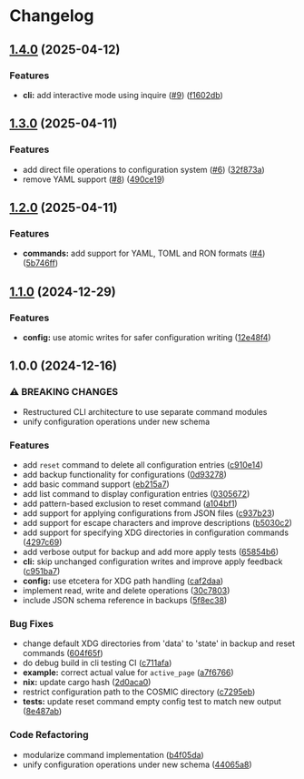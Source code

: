 # Changelog

## [1.4.0](https://github.com/cosmic-utils/cosmic-ctl/compare/v1.3.0...v1.4.0) (2025-04-12)


### Features

* **cli:** add interactive mode using inquire ([#9](https://github.com/cosmic-utils/cosmic-ctl/issues/9)) ([f1602db](https://github.com/cosmic-utils/cosmic-ctl/commit/f1602db8ea5dcca78ef719577a17c44f3aeb9eae))

## [1.3.0](https://github.com/cosmic-utils/cosmic-ctl/compare/v1.2.0...v1.3.0) (2025-04-11)


### Features

* add direct file operations to configuration system ([#6](https://github.com/cosmic-utils/cosmic-ctl/issues/6)) ([32f873a](https://github.com/cosmic-utils/cosmic-ctl/commit/32f873a58d127859fe623069198eb47285405d3c))
* remove YAML support ([#8](https://github.com/cosmic-utils/cosmic-ctl/issues/8)) ([490ce19](https://github.com/cosmic-utils/cosmic-ctl/commit/490ce1931051304cbb573b5e49ac03aa42c630ea))

## [1.2.0](https://github.com/cosmic-utils/cosmic-ctl/compare/v1.1.0...v1.2.0) (2025-04-11)


### Features

* **commands:** add support for YAML, TOML and RON formats ([#4](https://github.com/cosmic-utils/cosmic-ctl/issues/4)) ([5b746ff](https://github.com/cosmic-utils/cosmic-ctl/commit/5b746ff387c4df6fa88684179f6a5b8e6c8e63c7))

## [1.1.0](https://github.com/cosmic-utils/cosmic-ctl/compare/v1.0.0...v1.1.0) (2024-12-29)


### Features

* **config:** use atomic writes for safer configuration writing ([12e48f4](https://github.com/cosmic-utils/cosmic-ctl/commit/12e48f412e420b2e59cf97684c4088c61fc18e8e))

## 1.0.0 (2024-12-16)


### ⚠ BREAKING CHANGES

* Restructured CLI architecture to use separate command modules
* unify configuration operations under new schema

### Features

* add `reset` command to delete all configuration entries ([c910e14](https://github.com/cosmic-utils/cosmic-ctl/commit/c910e1405d15aa292910d5e6d639076cb6bae330))
* add backup functionality for configurations ([0d93278](https://github.com/cosmic-utils/cosmic-ctl/commit/0d9327843eadb21ece4c1baf01469dfee5172055))
* add basic command support ([eb215a7](https://github.com/cosmic-utils/cosmic-ctl/commit/eb215a76d87fa887c4640ac0f4c08fb350d091e0))
* add list command to display configuration entries ([0305672](https://github.com/cosmic-utils/cosmic-ctl/commit/0305672da4924cdaa93f9639809b3d87d53c4b3b))
* add pattern-based exclusion to reset command ([a104bf1](https://github.com/cosmic-utils/cosmic-ctl/commit/a104bf1c41adce7f867aaedb3c267d867c219ebf))
* add support for applying configurations from JSON files ([c937b23](https://github.com/cosmic-utils/cosmic-ctl/commit/c937b2395b7fcc157c50d8c5d12d9f1b963afb11))
* add support for escape characters and improve descriptions ([b5030c2](https://github.com/cosmic-utils/cosmic-ctl/commit/b5030c235dd6d1e373390a67d2f1d1b506476dbb))
* add support for specifying XDG directories in configuration commands ([4297c69](https://github.com/cosmic-utils/cosmic-ctl/commit/4297c694ab9ae1b475e60353f5b24178901ed0f8))
* add verbose output for backup and add more apply tests ([65854b6](https://github.com/cosmic-utils/cosmic-ctl/commit/65854b6229b69e425bfb167b6b8f6ac2d8fbc083))
* **cli:** skip unchanged configuration writes and improve apply feedback ([c951ba7](https://github.com/cosmic-utils/cosmic-ctl/commit/c951ba79614c08175df7e8b8e7c786fe1ea01cf3))
* **config:** use etcetera for XDG path handling ([caf2daa](https://github.com/cosmic-utils/cosmic-ctl/commit/caf2daa975e2dea0a415559a988cab1167d873e9))
* implement read, write and delete operations ([30c7803](https://github.com/cosmic-utils/cosmic-ctl/commit/30c7803008421c2df5c27c22cb316ca27890a739))
* include JSON schema reference in backups ([5f8ec38](https://github.com/cosmic-utils/cosmic-ctl/commit/5f8ec38a275955eda02ab2266239e74a55be5099))


### Bug Fixes

* change default XDG directories from 'data' to 'state' in backup and reset commands ([604f65f](https://github.com/cosmic-utils/cosmic-ctl/commit/604f65f5000f14cdad520889927e9288220cfcf8))
* do debug build in cli testing CI ([c711afa](https://github.com/cosmic-utils/cosmic-ctl/commit/c711afa3ddff72c4eb4c88b1d2117400863fde82))
* **example:** correct actual value for `active_page` ([a7f6766](https://github.com/cosmic-utils/cosmic-ctl/commit/a7f6766d6753094106032653bd81de297afd4f28))
* **nix:** update cargo hash ([2d0aca0](https://github.com/cosmic-utils/cosmic-ctl/commit/2d0aca0c4d01af17881f3d681f13eeb6bdd8a593))
* restrict configuration path to the COSMIC directory ([c7295eb](https://github.com/cosmic-utils/cosmic-ctl/commit/c7295eb708cca8bb1bb51e72468d8af3b3c906db))
* **tests:** update reset command empty config test to match new output ([8e487ab](https://github.com/cosmic-utils/cosmic-ctl/commit/8e487ab1899b0a401aaab60edeac89945d6e49f8))


### Code Refactoring

* modularize command implementation ([b4f05da](https://github.com/cosmic-utils/cosmic-ctl/commit/b4f05dab739a1c680539e0c6cdd6f6718c84be18))
* unify configuration operations under new schema ([44065a8](https://github.com/cosmic-utils/cosmic-ctl/commit/44065a88a2f70c69fc3e16234eb18ba2e25ddfde))
